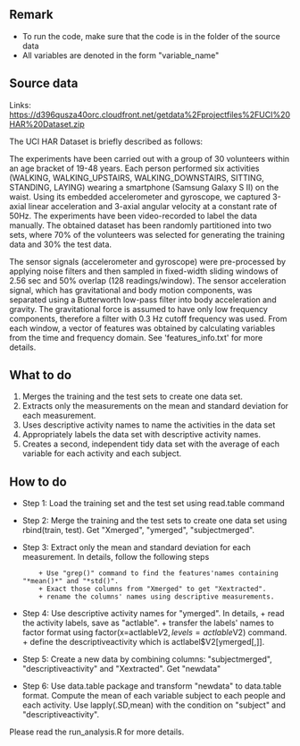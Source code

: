 ## Remark
+ To run the code, make sure that the code is in the folder of the source data
+ All variables are denoted in the form "variable_name"

## Source data

Links: https://d396qusza40orc.cloudfront.net/getdata%2Fprojectfiles%2FUCI%20HAR%20Dataset.zip

The UCI HAR Dataset is briefly described as follows:

The experiments have been carried out with a group of 30 volunteers within an age bracket of 19-48 years. Each person performed six activities (WALKING, WALKING_UPSTAIRS, WALKING_DOWNSTAIRS, SITTING, STANDING, LAYING) wearing a smartphone (Samsung Galaxy S II) on the waist. Using its embedded accelerometer and gyroscope, we captured 3-axial linear acceleration and 3-axial angular velocity at a constant rate of 50Hz. The experiments have been video-recorded to label the data manually. The obtained dataset has been randomly partitioned into two sets, where 70% of the volunteers was selected for generating the training data and 30% the test data. 

The sensor signals (accelerometer and gyroscope) were pre-processed by applying noise filters and then sampled in fixed-width sliding windows of 2.56 sec and 50% overlap (128 readings/window). The sensor acceleration signal, which has gravitational and body motion components, was separated using a Butterworth low-pass filter into body acceleration and gravity. The gravitational force is assumed to have only low frequency components, therefore a filter with 0.3 Hz cutoff frequency was used. From each window, a vector of features was obtained by calculating variables from the time and frequency domain. See 'features_info.txt' for more details. 

## What to do

1. Merges the training and the test sets to create one data set.
2. Extracts only the measurements on the mean and standard deviation for each measurement. 
3. Uses descriptive activity names to name the activities in the data set
4. Appropriately labels the data set with descriptive activity names. 
5. Creates a second, independent tidy data set with the average of each variable for each activity and each subject. 
 
## How to do
+ Step 1: Load the training set and the test set using read.table command
+ Step 2: Merge the training and the test sets to create one data set using rbind(train, test). Get "Xmerged", "ymerged", "subjectmerged".
+ Step 3: Extract only the mean and standard deviation for each measurement. In details, follow the following steps

          + Use "grep()" command to find the features'names containing "*mean()*" and "*std()". 
          + Exact those columns from "Xmerged" to get "Xextracted".
          + rename the columns' names using descriptive measurements.
+ Step 4: Use descriptive activity names for "ymerged". In details, 
          + read the activity labels, save as "actlable".
          + transfer the labels' names to factor format using factor(x=actlable$V2,levels=actlable$V2) command.
          + define the descriptiveactivity which is actlabel$V2[ymerged[,]].
+ Step 5: Create a new data by combining columns: "subjectmerged", "descriptiveactivity" and "Xextracted". Get "newdata" 
+ Step 6: Use data.table package and transform "newdata" to data.table format. Compute the mean of each variable subject to each people and each activity. Use lapply(.SD,mean) with the condition on "subject" and "descriptiveactivity".

Please read the run_analysis.R for more details.
